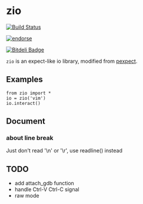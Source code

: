 
# zio

[![Build Status](https://travis-ci.org/zTrix/zio.png)](https://travis-ci.org/zTrix/zio)

[![endorse](http://api.coderwall.com/ztrix/endorsecount.png)](http://coderwall.com/ztrix)

[![Bitdeli Badge](https://d2weczhvl823v0.cloudfront.net/zTrix/zio/trend.png)](https://bitdeli.com/free "Bitdeli Badge")

`zio` is an expect-like io library, modified from [pexpect](https://github.com/pexpect/pexpect).

## Examples
    
    from zio import *
    io = zio('vim')
    io.interact()

## Document

### about line break

Just don't read '\n' or '\r', use readline() instead

## TODO

 - add attach_gdb function
 - handle Ctrl-V Ctrl-C signal
 - raw mode
